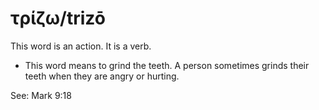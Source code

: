 # τρίζω/trizō
This word is an action. It is a verb.

* This word means to grind the teeth. A person sometimes grinds their teeth when they are angry or hurting.

See: Mark 9:18
